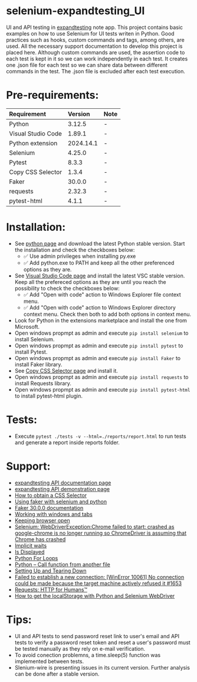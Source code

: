 # selenium-expandtesting_UI

UI and API testing in [expandtesting](https://practice.expandtesting.com/notes/app/) note app. This project contains basic examples on how to use Selenium for UI tests writen in Python. Good practices such as hooks, custom commands and tags, among others, are used. All the necessary support documentation to develop this project is placed here. Although custom commands are used, the assertion code to each test is kept in it so we can work independently in each test. It creates one .json file for each test so we can share data between different commands in the test. The .json file is excluded after each test execution. 

# Pre-requirements:

| Requirement                     | Version        | Note                                                            |
| :------------------------------ |:---------------| :-------------------------------------------------------------- |
| Python                          | 3.12.5         | -                                                               |
| Visual Studio Code              | 1.89.1         | -                                                               |
| Python extension                | 2024.14.1      | -                                                               | 
| Selenium                        | 4.25.0         | -                                                               |
| Pytest                          | 8.3.3          | -                                                               |
| Copy CSS Selector               | 1.3.4          | -                                                               |
| Faker                           | 30.0.0         | -                                                               |
| requests                        | 2.32.3         | -                                                               |
| pytest-html                     | 4.1.1          | -                                                               |
          
# Installation:

- See [python page](https://www.python.org/downloads/) and download the latest Python stable version. Start the installation and check the checkboxes below: 
  - :white_check_mark: Use admin privileges when installing py.exe 
  - :white_check_mark: Add python.exe to PATH
and keep all the other preferenced options as they are.
- See [Visual Studio Code page](https://code.visualstudio.com/) and install the latest VSC stable version. Keep all the prefereced options as they are until you reach the possibility to check the checkboxes below: 
  - :white_check_mark: Add "Open with code" action to Windows Explorer file context menu. 
  - :white_check_mark: Add "Open with code" action to Windows Explorer directory context menu.
Check then both to add both options in context menu.
- Look for Python in the extensions marketplace and install the one from Microsoft.
- Open windows propmpt as admin and execute ```pip install selenium``` to install Selenium.
- Open windows propmpt as admin and execute ```pip install pytest``` to install Pytest.
- Open windows propmpt as admin and execute ```pip install Faker``` to install Faker library.
- See [Copy CSS Selector page](https://chromewebstore.google.com/detail/copy-css-selector/bmgbagkoginmbbgjapcacehjdojdnnhf?hl=pt-BR&utm_source=ext_sidebar) and install it. 
- Open windows propmpt as admin and execute ```pip install requests``` to install Requests library.
- Open windows propmpt as admin and execute ```pip install pytest-html``` to install pytest-html plugin.

# Tests:

- Execute ```pytest ./tests -v --html=./reports/report.html``` to run tests and generate a report inside reports folder.

# Support:

- [expandtesting API documentation page](https://practice.expandtesting.com/notes/api/api-docs/)
- [expandtesting API demonstration page](https://www.youtube.com/watch?v=bQYvS6EEBZc)
- [How to obtain a CSS Selector](https://help.probely.com/en/articles/8480719-how-to-obtain-a-css-selector)
- [Using faker with selenium and python](https://stackoverflow.com/a/27650137/10519428)
- [Faker 30.0.0 documentation](https://faker.readthedocs.io/en/stable/)
- [Working with windows and tabs](https://www.selenium.dev/documentation/webdriver/interactions/windows/)
- [Keeping browser open](https://www.selenium.dev/documentation/webdriver/browsers/chrome/#keeping-browser-open)
- [Selenium: WebDriverException:Chrome failed to start: crashed as google-chrome is no longer running so ChromeDriver is assuming that Chrome has crashed](https://stackoverflow.com/a/53073789/10519428)
- [Implicit waits](https://www.selenium.dev/documentation/webdriver/waits/#implicit-waits)
- [Is Displayed](https://www.selenium.dev/documentation/webdriver/elements/information/#is-displayed)
- [Python For Loops](https://www.w3schools.com/python/python_for_loops.asp)
- [Python – Call function from another file](https://www.geeksforgeeks.org/python-call-function-from-another-file/)
- [Setting Up and Tearing Down](https://www.selenium.dev/documentation/webdriver/getting_started/using_selenium/#setting-up-and-tearing-down)
- [Failed to establish a new connection: [WinError 10061] No connection could be made because the target machine actively refused it #1653](https://github.com/urllib3/urllib3/issues/1653#issuecomment-512794112)
- [Requests: HTTP for Humans™](https://requests.readthedocs.io/en/latest/)
- [How to get the localStorage with Python and Selenium WebDriver](https://stackoverflow.com/a/46361890/10519428)

# Tips:

- UI and API tests to send password reset link to user's email and API tests to verify a password reset token and reset a user's password must be tested manually as they rely on e-mail verification. 
- To avoid conection problemns, a time.sleep(5) function was implemented between tests.
- Slenium-wire is presenting issues in its current version. Further analysis can be done after a stable version.  
